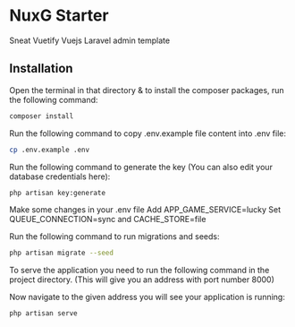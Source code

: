 # NuxG Starter
Sneat Vuetify Vuejs Laravel admin template

## Installation

Open the terminal in that directory & to install the composer packages, run the following command:
```sh
composer install
```

Run the following command to copy .env.example file content into .env file:
```sh
cp .env.example .env
```

Run the following command to generate the key (You can also edit your database credentials here):
```sh
php artisan key:generate
```
Make some changes in your .env file
Add APP_GAME_SERVICE=lucky
Set QUEUE_CONNECTION=sync and CACHE_STORE=file

Run the following command to run migrations and seeds:
```sh
php artisan migrate --seed
```

To serve the application you need to run the following command in the project directory. (This will give you an address with port number 8000)

Now navigate to the given address you will see your application is running:
```sh
php artisan serve
```
